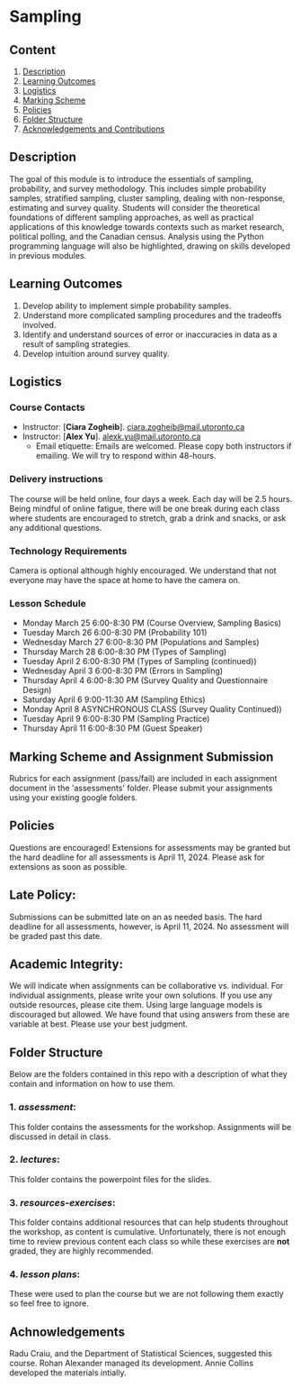 # Sampling

## Content

1. [Description](https://github.com/UofT-DSI/sampling#description)
2. [Learning Outcomes](https://github.com/UofT-DSI/sampling#learning-outcomes)
3. [Logistics](https://github.com/UofT-DSI/sampling#logistics)
4. [Marking Scheme](https://github.com/UofT-DSI/sampling#marking-scheme)
5. [Policies](https://github.com/UofT-DSI/sampling#policies)
6. [Folder Structure](https://github.com/UofT-DSI/sampling#folder-structure)
7. [Acknowledgements and Contributions](https://github.com/UofT-DSI/sampling#acknowledgements-and-contributions)

## Description

The goal of this module is to introduce the essentials of sampling, probability, and survey methodology. This includes simple probability samples, stratified sampling, cluster sampling, dealing with non-response, estimating and survey quality. Students will consider the theoretical foundations of different sampling approaches, as well as practical applications of this knowledge towards contexts such as market research, political polling, and the Canadian census. Analysis using the Python programming language will also be highlighted, drawing on skills developed in previous modules.

## Learning Outcomes
1.	Develop ability to implement simple probability samples.
2.	Understand more complicated sampling procedures and the tradeoffs involved.
3.	Identify and understand sources of error or inaccuracies in data as a result of sampling strategies.
4.	Develop intuition around survey quality.


## Logistics

### Course Contacts
* Instructor: [**Ciara Zogheib**]. [ciara.zogheib@mail.utoronto.ca](ciara.zogheib@mail.utoronto.ca)
* Instructor: [**Alex Yu**]. [alexk.yu@mail.utoronto.ca](alexk.yu@mail.utoronto.ca)
  * Email etiquette: Emails are welcomed. Please copy both instructors if emailing. We will try to respond within 48-hours.
  

### Delivery instructions
The course will be held online, four days a week. Each day will be 2.5 hours. Being mindful of online fatigue, there will be one break during each class where students are encouraged to stretch, grab a drink and snacks, or ask any additional questions.

### Technology Requirements
Camera is optional although highly encouraged. We understand that not everyone may have the space at home to have the camera on.


### Lesson Schedule
-	Monday March 25 6:00-8:30 PM (Course Overview, Sampling Basics)
-	Tuesday March 26 6:00-8:30 PM (Probability 101)
-	Wednesday March 27 6:00-8:30 PM (Populations and Samples)
-	Thursday March 28 6:00-8:30 PM (Types of Sampling)
-	Tuesday April 2 6:00-8:30 PM (Types of Sampling (continued))
-	Wednesday April 3 6:00-8:30 PM (Errors in Sampling)
-	Thursday April 4 6:00-8:30 PM (Survey Quality and Questionnaire Design)
-	Saturday April 6 9:00-11:30 AM (Sampling Ethics)
-	Monday April 8 ASYNCHRONOUS CLASS (Survey Quality Continued))
-	Tuesday April 9 6:00-8:30 PM (Sampling Practice)
-	Thursday April 11 6:00-8:30 PM (Guest Speaker)


## Marking Scheme and Assignment Submission
Rubrics for each assignment (pass/fail) are included in each assignment document in the 'assessments' folder. Please submit your assignments using your existing google folders.


## Policies
Questions are encouraged! Extensions for assessments may be granted but the hard deadline for all assessments is April 11, 2024. Please ask for extensions as soon as possible. 

## Late Policy:
Submissions can be submitted late on an as needed basis. The hard deadline for all assessments, however, is April 11, 2024. No assessment will be graded past this date.

## Academic Integrity:
We will indicate when assignments can be collaborative vs. individual. For individual assignments, please write your own solutions. If you use any outside resources, please cite them. Using large language models is discouraged but allowed. We have found that using answers from these are variable at best. Please use your best judgment.

## Folder Structure
Below are the folders contained in this repo with a description of what they contain and information on how to use them.

### 1. *assessment*:
This folder contains the assessments for the workshop. Assignments will be discussed in detail in class.

### 2. *lectures*:
This folder contains the powerpoint files for the slides. 

### 3. *resources-exercises*:
This folder contains additional resources that can help students throughout the workshop, as content is cumulative. Unfortunately, there is not enough time to review previous content each class so while these exercises are **not** graded, they are highly recommended.

### 4. *lesson plans*:
These were used to plan the course but we are not following them exactly so feel free to ignore.

## Achnowledgements

Radu Craiu, and the Department of Statistical Sciences, suggested this course. Rohan Alexander managed its development. Annie Collins developed the materials intially.



